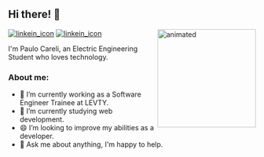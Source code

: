 ## Hi there! :handshake:



<img align="right" width="200" height="200" src="https://media.giphy.com/media/lTRuG1F4VZ3LHMpXY2/giphy.gif" alt="animated">

[![linkein_icon](https://img.icons8.com/fluent/48/000000/linkedin.png)](https://www.linkedin.com/in/paulo-careli-ab472616a/)
[![linkein_icon](https://img.icons8.com/fluent/48/000000/gmail.png)](mailto:paulo.careli@engenharia.ufjf.br)

I'm Paulo Careli, an Electric Engineering Student who loves technology.

### About me:
- 🔭 I’m currently working as a Software Engineer Trainee at LEVTY.
- 🌱 I’m currently studying web development.
- 😄 I’m looking to improve my abilities as a developer.
- 💬 Ask me about anything, I'm happy to help.
<br clear="right"/>

<!--![gif 2](https://media.giphy.com/media/ITRemFlr5tS39AzQUL/giphy.gif)
-->


<!--
**PauloCareli/PauloCareli** is a ✨ _special_ ✨ repository because its `README.md` (this file) appears on your GitHub profile.

Here are some ideas to get you started:

- 🔭 I’m currently working on ...
- 🌱 I’m currently learning ...
- 👯 I’m looking to collaborate on ...
- 🤔 I’m looking for help with ...
- 💬 Ask me about ...
- 📫 How to reach me: ...
- 😄 Pronouns: ...
- ⚡ Fun fact: ...
-->

